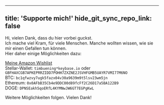 
---
title: 'Supporte mich!'
hide_git_sync_repo_link: false
---

Hi, vielen Dank, dass du hier vorbei guckst.  
Ich mache viel Kram, für viele Menschen. Manche wollten wissen, wie sie mir einen Gefallen tun können.  
Hier daher einige Möglichkeiten dazu: 

[Meine Amazon Wishlist](https://www.amazon.de/hz/wishlist/ls/2KKT1CQP5PO7Q?ref_=wl_share)  
Stellar-Wallet: ```timbuening*keybase.io``` oder ```GBFHAXCGB7APKEPRRZIDD7POHH7ZXZNE2JSVHFGMB5UAYR7VMI77M6NO```   
BTC: ``` bc1qfwzvy7ugk5fazx04v30a9639m9t5lsv23wm5jn ```  
Ethereum: ```0x0AFbB35Cb4e9DDC00d89fcFf2C26D17a5BA122B9 ```  
DOGE: ```DPNSEakh5qoERfL4KYMNwJW6GT7EGPgKwL ```  


Weitere Möglichkeiten folgen.
Vielen Dank!
